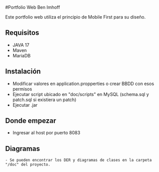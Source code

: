 #Portfolio Web Ben Imhoff

Este portfolio web utiliza el principio de Mobile First para su diseño. 

## Requisitos
- JAVA 17
- Maven
- MariaDB

## Instalación
- Modificar valores en application.propperties o crear BBDD con esos permisos
- Ejecutar script ubicado en "doc/scripts" en MySQL (schema.sql y patch.sql si existiera un patch)
- Ejecutar .jar

## Donde empezar
- Ingresar al host por puerto 8083

## Diagramas
```
- Se pueden encontrar los DER y diagramas de clases en la carpeta "/doc" del proyecto.
```
